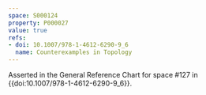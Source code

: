 ```yaml
---
space: S000124
property: P000027
value: true
refs:
- doi: 10.1007/978-1-4612-6290-9_6
  name: Counterexamples in Topology
---
```


Asserted in the General Reference Chart for space #127 in
{{doi:10.1007/978-1-4612-6290-9_6}}.
